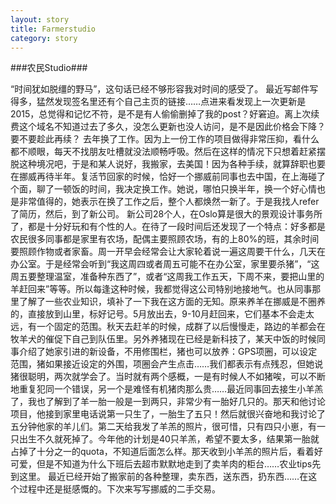 ```yaml
---
layout: story
title: Farmerstudio
category: story
---
```


###农民Studio###



“时间犹如脱缰的野马”，这句话已经不够形容我对时间的感受了。
最近写邮件写得多，猛然发现签名里还有个自己主页的链接……点进来看发现上一次更新是2015，总觉得和记忆不符，是不是有人偷偷删掉了我的post？好窘迫。离上次续费这个域名不知道过去了多久，没怎么更新也没人访问，是不是因此价格会下降？要不要趁此再续？
去年换了工作。因为上一份工作的项目做得非常压抑，看什么都不顺眼，每天不找朋友吐槽就没法顺畅呼吸。然后在这样的情况下只想着赶紧摆脱这种境况吧，于是和某人说好，我搬家，去美国！因为各种手续，就算辞职也要在挪威再待半年。复活节回家的时候，恰好一个挪威前同事也去中国，在上海碰了个面，聊了一顿饭的时间，我决定换工作。她说，哪怕只换半年，换一个好心情也是非常值得的，她表示在换了工作之后，整个人都焕然一新了。于是我找人refer了简历，然后，到了新公司。
新公司28个人，在Oslo算是很大的景观设计事务所了，都是十分好玩和有个性的人。在待了一段时间后还发现了一个特点：好多都是农民很多同事都是家里有农场，配偶主要照顾农场，有的上80%的班，其余时间要照顾作物或者家畜。周一开早会经常会让大家轮着说一遍这周要干什么，几天在办公室。于是经常会听到“我这周四或者周五可能不在办公室，家里要杀猪”，“这周五要整理温室，准备种东西了”，或者“这周我工作五天，下周不来，要把山里的羊赶回来”等等。所以每逢这种时候，我都觉得这公司特别地接地气。也从同事那里了解了一些农业知识，填补了一下我在这方面的无知。原来养羊在挪威是不圈养的，直接放到山里，标好记号。5月放出去，9-10月赶回来，它们基本不会走太远，有一个固定的范围。秋天去赶羊的时候，成群了以后慢慢走，路边的羊都会在牧羊犬的催促下自己到队伍里。另外养猪现在已经是新科技了，某天中饭的时候同事介绍了她家引进的新设备，不用修围栏，猪也可以放养：GPS项圈，可以设定范围，猪如果接近设定的外围，项圈会产生点击……我们都表示有点残忍，但她说猪很聪明，两次就学会了。当时就有两个感概，一是有时候人不如猪唉，可以不断地重复犯同一个错误，另一个是难怪有机猪肉那么贵……最近同事回去接生小羊羔了，我也了解到了羊一胎一般是一到两只，非常少有一胎好几只的。那天和他讨论项目，他接到家里电话说第一只生了，一胎生了五只！然后就很兴奋地和我讨论了五分钟他家的羊儿们。第二天给我发了羊羔的照片，很可惜，只有四只小崽，有一只出生不久就死掉了。今年他的计划是40只羊羔，希望不要太多，结果第一胎就占掉了十分之一的quota，不知道后面怎么样。那天收到小羊羔的照片后，看着好可爱，但是不知道为什么下班后去超市默默地走到了卖羊肉的柜台……农业tips先到这里。
最近已经开始了搬家前的各种整理，卖东西，送东西，扔东西……在这个过程中还是挺感慨的。下次来写写挪威的二手交易。


